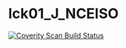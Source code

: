 # lck01_J_NCEISO
<a href="https://scan.coverity.com/projects/wendyzhang1121-lck01_j_nceiso">
  <img alt="Coverity Scan Build Status"
       src="https://scan.coverity.com/projects/9519/badge.svg"/>
</a>
